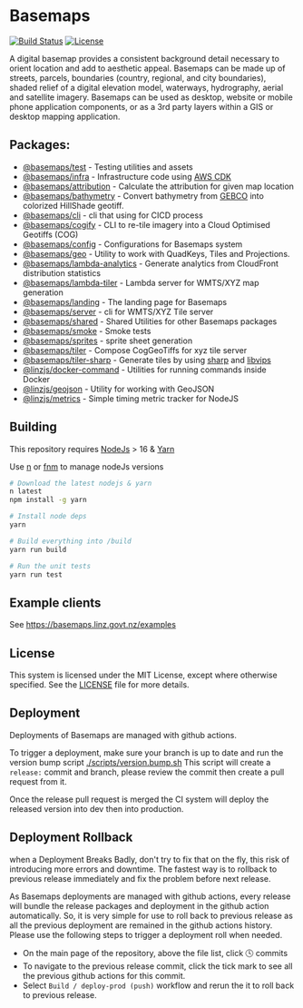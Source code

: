 # Basemaps

[![Build Status](https://github.com/linz/basemaps/workflows/Build/badge.svg)](https://github.com/linz/basemaps/actions)
[![License](https://img.shields.io/badge/license-MIT-blue.svg)](https://github.com/linz/basemaps/blob/master/LICENSE)


A digital basemap provides a consistent background detail necessary to orient location and add to aesthetic appeal. Basemaps can be made up of streets, parcels, boundaries (country, regional, and city boundaries), shaded relief of a digital elevation model, waterways, hydrography, aerial and satellite imagery. Basemaps can be used as desktop, website or mobile phone application components, or as a 3rd party layers within a GIS or desktop mapping application.

## Packages:

- [@basemaps/test](packages/__tests__/) - Testing utilities and assets
- [@basemaps/infra](packages/_infra/) - Infrastructure code using [AWS CDK](https://github.com/aws/aws-cdk)
- [@basemaps/attribution](packages/attribution/) - Calculate the attribution for given map location
- [@basemaps/bathymetry](packages/bathymetry/) - Convert bathymetry from [GEBCO](https://www.gebco.net/) into colorized HillShade geotiff.
- [@basemaps/cli](packages/cli/) - cli that using for CICD process
- [@basemaps/cogify](packages/cogify/) - CLI to re-tile imagery into a Cloud Optimised Geotiffs (COG)
- [@basemaps/config](packages/config/) - Configurations for Basemaps system
- [@basemaps/geo](packages/geo/) - Utility to work with QuadKeys, Tiles and Projections.
- [@basemaps/lambda-analytics](packages/lambda-analytics/) - Generate analytics from CloudFront distribution statistics
- [@basemaps/lambda-tiler](packages/lambda-tiler/) - Lambda server for WMTS/XYZ map generation
- [@basemaps/landing](packages/landing/) - The landing page for Basemaps
- [@basemaps/server](packages/server/) - cli for WMTS/XYZ Tile server
- [@basemaps/shared](packages/shared/) - Shared Utilities for other Basemaps packages
- [@basemaps/smoke](packages/smoke/) - Smoke tests
- [@basemaps/sprites](packages/sprites/) - sprite sheet generation
- [@basemaps/tiler](packages/tiler/) - Compose CogGeoTiffs for xyz tile server
- [@basemaps/tiler-sharp](packages/tiler-sharp/) - Generate tiles by using [sharp](https://github.com/lovell/sharp) and [libvips](https://github.com/libvips/libvips)
- [@linzjs/docker-command](packages/linzjs-docker-command/) - Utilities for running commands inside Docker
- [@linzjs/geojson](packages/linzjs-geojson/) - Utility for working with GeoJSON
- [@linzjs/metrics](packages/linzjs-metrics/) - Simple timing metric tracker for NodeJS

## Building

This repository requires [NodeJs](https://nodejs.org/en/) > 16 & [Yarn](https://yarnpkg.com/en/)

Use [n](https://github.com/tj/n) or [fnm](https://github.com/Schniz/fnm) to manage nodeJs versions

```bash
# Download the latest nodejs & yarn
n latest
npm install -g yarn

# Install node deps
yarn

# Build everything into /build
yarn run build

# Run the unit tests
yarn run test
```

## Example clients

See https://basemaps.linz.govt.nz/examples

## License

This system is licensed under the MIT License, except where otherwise specified. See the [LICENSE](https://github.com/linz/basemaps/blob/master/LICENSE) file for more details.

## Deployment

Deployments of Basemaps are managed with github actions.

To trigger a deployment, make sure your branch is up to date and run the version bump script [./scripts/version.bump.sh](./scripts/version.bump.sh)
This script will create a `release:` commit and branch, please review the commit then create a pull request from it.

Once the release pull request is merged the CI system will deploy the released version into dev then into production.

## Deployment Rollback

when a Deployment Breaks Badly, don't try to fix that on the fly, this risk of introducing more errors and downtime. The fastest way is to rollback to previous release immediately and fix the problem before next release.

As Basemaps deployments are managed with github actions, every release will bundle the release packages and deployment in the github action automatically. So, it is very simple for use to roll back to previous release as all the previous deployment are remained in the github actions history. Please use the following steps to trigger a deployment roll when needed.

- On the main page of the repository, above the file list, click :clock4: commits
- To navigate to the previous release commit, click the tick mark to see all the previous github actions for this commit.
- Select `Build / deploy-prod (push)` workflow and rerun the it to roll back to previous release.
